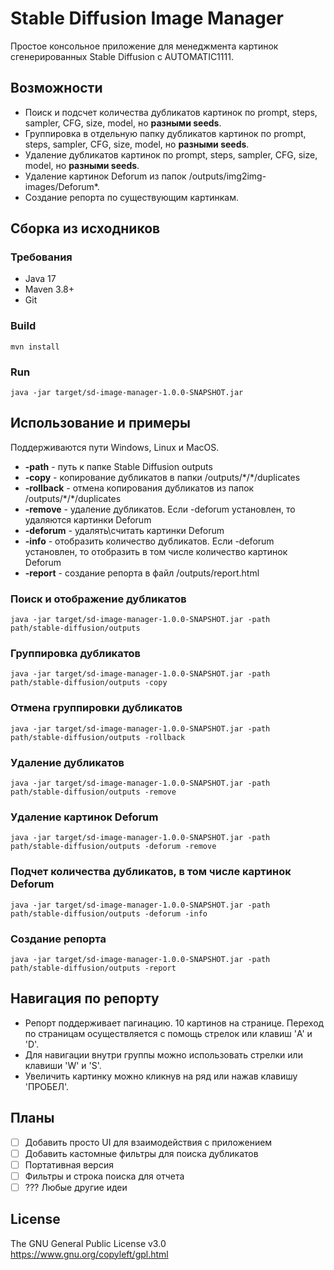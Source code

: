 # Stable Diffusion Image Manager
Простое консольное приложение для менеджмента картинок сгенерированных Stable Diffusion с AUTOMATIC1111.
## Возможности
* Поиск и подсчет количества дубликатов картинок по prompt, steps, sampler, CFG, size, model, но **разными seeds**.
* Группировка в отдельную папку дубликатов картинок по prompt, steps, sampler, CFG, size, model, но **разными seeds**.
* Удаление дубликатов картинок по prompt, steps, sampler, CFG, size, model, но **разными seeds**.
* Удаление картинок Deforum из папок /outputs/img2img-images/Deforum*.
* Создание репорта по существующим картинкам.

## Сборка из исходников

### Требования
* Java 17
* Maven 3.8+
* Git

### Build
```mvn install```

### Run
```java -jar target/sd-image-manager-1.0.0-SNAPSHOT.jar```

## Использование и примеры
Поддерживаются пути Windows, Linux и MacOS.
* **-path** - путь к папке Stable Diffusion outputs
* **-copy** - копирование дубликатов в папки /outputs/\*/\*/duplicates
* **-rollback** - отмена копирования дубликатов из папок /outputs/\*/\*/duplicates
* **-remove** - удаление дубликатов. Если -deforum установлен, то удаляются картинки Deforum
* **-deforum** - удалять\считать картинки Deforum
* **-info** - отобразить количество дубликатов. Если -deforum установлен, то отобразить в том числе количество картинок Deforum
* **-report** - создание репорта в файл /outputs/report.html
### Поиск и отображение дубликатов
```java -jar target/sd-image-manager-1.0.0-SNAPSHOT.jar -path path/stable-diffusion/outputs```
### Группировка дубликатов
```java -jar target/sd-image-manager-1.0.0-SNAPSHOT.jar -path path/stable-diffusion/outputs -copy```
### Отмена группировки дубликатов
```java -jar target/sd-image-manager-1.0.0-SNAPSHOT.jar -path path/stable-diffusion/outputs -rollback```
### Удаление дубликатов
```java -jar target/sd-image-manager-1.0.0-SNAPSHOT.jar -path path/stable-diffusion/outputs -remove```
### Удаление картинок Deforum
```java -jar target/sd-image-manager-1.0.0-SNAPSHOT.jar -path path/stable-diffusion/outputs -deforum -remove```
### Подчет количества дубликатов, в том числе картинок Deforum
```java -jar target/sd-image-manager-1.0.0-SNAPSHOT.jar -path path/stable-diffusion/outputs -deforum -info```
### Создание репорта
```java -jar target/sd-image-manager-1.0.0-SNAPSHOT.jar -path path/stable-diffusion/outputs -report```

## Навигация по репорту
* Репорт поддерживает пагинацию. 10 картинов на странице. Переход по страницам осуществляется с помощь стрелок или клавиш 'A' и 'D'.
* Для навигации внутри группы можно использовать стрелки или клавиши 'W' и 'S'.
* Увеличить картинку можно кликнув на ряд или нажав клавишу 'ПРОБЕЛ'.

## Планы
- [ ] Добавить просто UI для взаимодействия с приложением
- [ ] Добавить кастомные фильтры для поиска дубликатов
- [ ] Портативная версия
- [ ] Фильтры и строка поиска для отчета
- [ ] ??? Любые другие идеи

## License
The GNU General Public License v3.0 https://www.gnu.org/copyleft/gpl.html